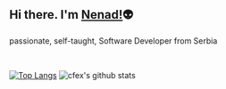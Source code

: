 ## Hi there. I'm [Nenad!](https://github.com/cfex):alien:

passionate, self-taught, Software Developer from Serbia

<br>

[![Top Langs](https://github-readme-stats.vercel.app/api/top-langs/?username=cfex&layout=demo&theme=gotham)](https://github.com/cfex/github-readme-stats) ![cfex's github stats](https://github-readme-stats.vercel.app/api?username=cfex&show_icons=true&theme=gotham)
 
 
[linkedin]: https://www.linkedin.com/in/nenad-jevti%C4%87-706774133/
[instagram]: https://www.instagram.com/nnd.j/
